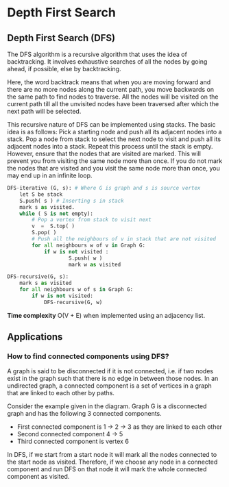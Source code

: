 # Depth First Search

## Depth First Search (DFS)

The DFS algorithm is a recursive algorithm that uses the idea of backtracking. It involves exhaustive searches of all the nodes by going ahead, if possible, else by backtracking.

Here, the word backtrack means that when you are moving forward and there are no more nodes along the current path, you move backwards on the same path to find nodes to traverse. All the nodes will be visited on the current path till all the unvisited nodes have been traversed after which the next path will be selected.

This recursive nature of DFS can be implemented using stacks. The basic idea is as follows:
Pick a starting node and push all its adjacent nodes into a stack.
Pop a node from stack to select the next node to visit and push all its adjacent nodes into a stack.
Repeat this process until the stack is empty. However, ensure that the nodes that are visited are marked. This will prevent you from visiting the same node more than once. If you do not mark the nodes that are visited and you visit the same node more than once, you may end up in an infinite loop.

```python
DFS-iterative (G, s): # Where G is graph and s is source vertex
    let S be stack
    S.push( s ) # Inserting s in stack
    mark s as visited.
    while ( S is not empty):
        # Pop a vertex from stack to visit next
        v  =  S.top( )
        S.pop( )
        # Push all the neighbours of v in stack that are not visited
        for all neighbours w of v in Graph G:
            if w is not visited :
                    S.push( w )
                    mark w as visited

DFS-recursive(G, s):
    mark s as visited
    for all neighbours w of s in Graph G:
        if w is not visited:
            DFS-recursive(G, w)
```

**Time complexity** O(V + E) when implemented using an adjacency list.

## Applications

### How to find connected components using DFS?

A graph is said to be disconnected if it is not connected, i.e. if two nodes exist in the graph such that there is no edge in between those nodes. In an undirected graph, a connected component is a set of vertices in a graph that are linked to each other by paths.

Consider the example given in the diagram. Graph G is a disconnected graph and has the following 3 connected components.

- First connected component is 1 -> 2 -> 3 as they are linked to each other
- Second connected component 4 -> 5
- Third connected component is vertex 6

In DFS, if we start from a start node it will mark all the nodes connected to the start node as visited. Therefore, if we choose any node in a connected component and run DFS on that node it will mark the whole connected component as visited.
